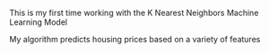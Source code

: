 This is my first time working with the K Nearest Neighbors Machine Learning Model 

My algorithm predicts housing prices based on a variety of features
